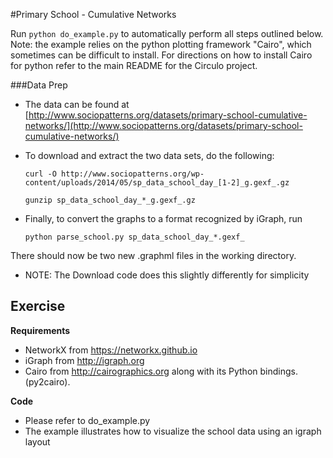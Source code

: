 
#Primary School - Cumulative Networks


Run `python do_example.py` to automatically perform all steps outlined below. Note: the example relies on the python plotting framework "Cairo", which sometimes can be difficult to install. For directions on how to install Cairo for python refer to the main README for the Circulo project.


###Data Prep

- The data can be found at [http://www.sociopatterns.org/datasets/primary-school-cumulative-networks/](http://www.sociopatterns.org/datasets/primary-school-cumulative-networks/)
- To download and extract the two data sets, do the following:

	`curl -O http://www.sociopatterns.org/wp-content/uploads/2014/05/sp_data_school_day_[1-2]_g.gexf_.gz`
	
	`gunzip sp_data_school_day_*_g.gexf_.gz`

- Finally, to convert the graphs to a format recognized by iGraph, run

	`python parse_school.py sp_data_school_day_*.gexf_`

There should now be two new .graphml files in the working directory.
	
- NOTE: The Download code does this slightly differently for simplicity

## Exercise

__Requirements__

- NetworkX from https://networkx.github.io
- iGraph from http://igraph.org
- Cairo from http://cairographics.org along with its Python bindings. (py2cairo).

__Code__

- Please refer to do_example.py
- The example illustrates how to visualize the school data using an igraph layout
